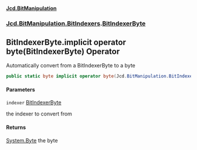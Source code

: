 #### [Jcd.BitManipulation](index.md 'index')
### [Jcd.BitManipulation.BitIndexers](Jcd.BitManipulation.BitIndexers.md 'Jcd.BitManipulation.BitIndexers').[BitIndexerByte](Jcd.BitManipulation.BitIndexers.BitIndexerByte.md 'Jcd.BitManipulation.BitIndexers.BitIndexerByte')

## BitIndexerByte.implicit operator byte(BitIndexerByte) Operator

Automatically convert from a BitIndexerByte to a byte

```csharp
public static byte implicit operator byte(Jcd.BitManipulation.BitIndexers.BitIndexerByte indexer);
```
#### Parameters

<a name='Jcd.BitManipulation.BitIndexers.BitIndexerByte.op_Implicitbyte(Jcd.BitManipulation.BitIndexers.BitIndexerByte).indexer'></a>

`indexer` [BitIndexerByte](Jcd.BitManipulation.BitIndexers.BitIndexerByte.md 'Jcd.BitManipulation.BitIndexers.BitIndexerByte')

the indexer to convert from

#### Returns

[System.Byte](https://docs.microsoft.com/en-us/dotnet/api/System.Byte 'System.Byte')
the byte